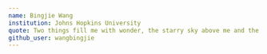 ```yaml
---
name: Bingjie Wang
institution: Johns Hopkins University
quote: Two things fill me with wonder, the starry sky above me and the moral law within me.
github_user: wangbingjie
---
```

